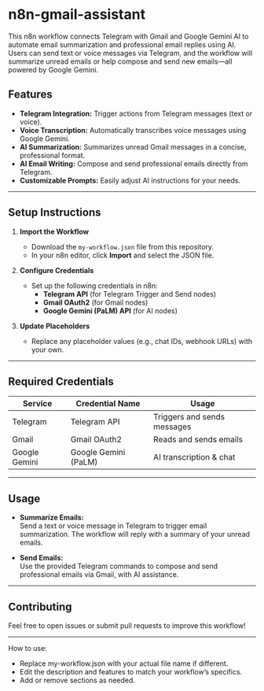 # n8n-gmail-assistant
This n8n workflow connects Telegram with Gmail and Google Gemini AI to automate email summarization and professional email replies using AI. Users can send text or voice messages via Telegram, and the workflow will summarize unread emails or help compose and send new emails—all powered by Google Gemini.

##  Features

- **Telegram Integration:** Trigger actions from Telegram messages (text or voice).
- **Voice Transcription:** Automatically transcribes voice messages using Google Gemini.
- **AI Summarization:** Summarizes unread Gmail messages in a concise, professional format.
- **AI Email Writing:** Compose and send professional emails directly from Telegram.
- **Customizable Prompts:** Easily adjust AI instructions for your needs.

---

##  Setup Instructions

1. **Import the Workflow**
   - Download the `my-workflow.json` file from this repository.
   - In your n8n editor, click **Import** and select the JSON file.

2. **Configure Credentials**
   - Set up the following credentials in n8n:
     - **Telegram API** (for Telegram Trigger and Send nodes)
     - **Gmail OAuth2** (for Gmail nodes)
     - **Google Gemini (PaLM) API** (for AI nodes)
     
3. **Update Placeholders**
   - Replace any placeholder values (e.g., chat IDs, webhook URLs) with your own.

---

##  Required Credentials

| Service         | Credential Name         | Usage                        |
|-----------------|------------------------|------------------------------|
| Telegram        | Telegram API           | Triggers and sends messages  |
| Gmail           | Gmail OAuth2           | Reads and sends emails       |
| Google Gemini   | Google Gemini (PaLM)   | AI transcription & chat      |

---

##  Usage

- **Summarize Emails:**  
  Send a text or voice message in Telegram to trigger email summarization. The workflow will reply with a summary of your unread emails.

- **Send Emails:**  
  Use the provided Telegram commands to compose and send professional emails via Gmail, with AI assistance.

---

##  Contributing

Feel free to open issues or submit pull requests to improve this workflow!

---

How to use:

 - Replace my-workflow.json with your actual file name if different.
 - Edit the description and features to match your workflow’s specifics.
 - Add or remove sections as needed.
